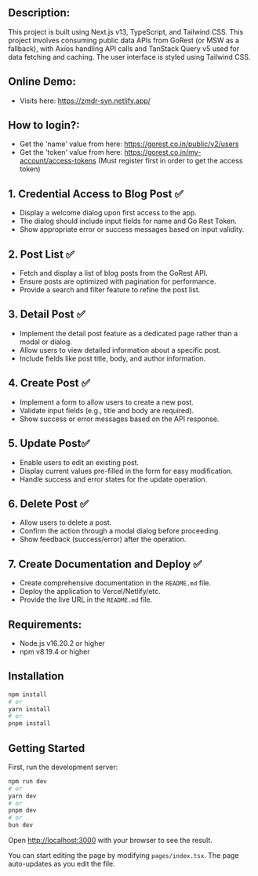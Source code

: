 ## Description:
This project is built using Next.js v13, TypeScript, and Tailwind CSS. This project involves consuming public data APIs from GoRest (or MSW as a fallback), with Axios handling API calls and TanStack Query v5 used for data fetching and caching. The user interface is styled using Tailwind CSS.

## Online Demo:
- Visits here: https://zmdr-syn.netlify.app/

## How to login?:
- Get the 'name' value from here: https://gorest.co.in/public/v2/users
- Get the 'token' value from here: https://gorest.co.in/my-account/access-tokens (Must register first in order to get the access token)

## 1. Credential Access to Blog Post ✅
- Display a welcome dialog upon first access to the app.
- The dialog should include input fields for name and Go Rest Token.
- Show appropriate error or success messages based on input validity.

## 2. Post List ✅
- Fetch and display a list of blog posts from the GoRest API.
- Ensure posts are optimized with pagination for performance.
- Provide a search and filter feature to refine the post list.

## 3. Detail Post ✅
- Implement the detail post feature as a dedicated page rather than a modal or dialog.
- Allow users to view detailed information about a specific post.
- Include fields like post title, body, and author information.

## 4. Create Post ✅
- Implement a form to allow users to create a new post.
- Validate input fields (e.g., title and body are required).
- Show success or error messages based on the API response.
 
## 5. Update Post✅
- Enable users to edit an existing post.
- Display current values pre-filled in the form for easy modification.
- Handle success and error states for the update operation.

## 6. Delete Post ✅
- Allow users to delete a post.
- Confirm the action through a modal dialog before proceeding.
- Show feedback (success/error) after the operation.

## 7. Create Documentation and Deploy ✅
- Create comprehensive documentation in the `README.md` file.
- Deploy the application to Vercel/Netlify/etc.
- Provide the live URL in the `README.md` file.

## Requirements:
- Node.js v16.20.2 or higher
- npm v8.19.4 or higher

## Installation
```bash
npm install
# or
yarn install
# or
pnpm install
```

## Getting Started

First, run the development server:

```bash
npm run dev
# or
yarn dev
# or
pnpm dev
# or
bun dev
```

Open [http://localhost:3000](http://localhost:3000) with your browser to see the result.

You can start editing the page by modifying `pages/index.tsx`. The page auto-updates as you edit the file.


